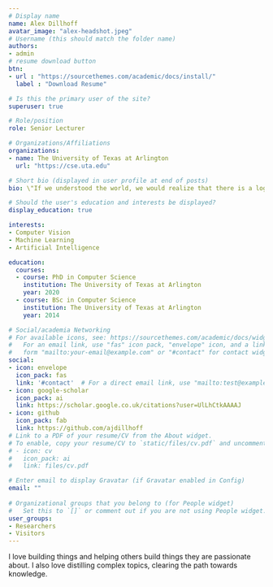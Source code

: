 ```yaml
---
# Display name
name: Alex Dillhoff
avatar_image: "alex-headshot.jpeg"
# Username (this should match the folder name)
authors:
- admin
# resume download button
btn:
- url : "https://sourcethemes.com/academic/docs/install/"
  label : "Download Resume"

# Is this the primary user of the site?
superuser: true

# Role/position
role: Senior Lecturer

# Organizations/Affiliations
organizations:
- name: The University of Texas at Arlington
  url: "https://cse.uta.edu"

# Short bio (displayed in user profile at end of posts)
bio: \"If we understood the world, we would realize that there is a logic of harmony underlying its manifold apparent dissonances.\" - Jean Sibelius

# Should the user's education and interests be displayed?
display_education: true

interests:
- Computer Vision
- Machine Learning
- Artificial Intelligence

education:
  courses:
  - course: PhD in Computer Science
    institution: The University of Texas at Arlington
    year: 2020
  - course: BSc in Computer Science
    institution: The University of Texas at Arlington
    year: 2014

# Social/academia Networking
# For available icons, see: https://sourcethemes.com/academic/docs/widgets/#icons
#   For an email link, use "fas" icon pack, "envelope" icon, and a link in the
#   form "mailto:your-email@example.com" or "#contact" for contact widget.
social:
- icon: envelope
  icon_pack: fas
  link: '#contact'  # For a direct email link, use "mailto:test@example.org".
- icon: google-scholar
  icon_pack: ai
  link: https://scholar.google.co.uk/citations?user=UlLhCtkAAAAJ
- icon: github
  icon_pack: fab
  link: https://github.com/ajdillhoff
# Link to a PDF of your resume/CV from the About widget.
# To enable, copy your resume/CV to `static/files/cv.pdf` and uncomment the lines below.  
# - icon: cv
#   icon_pack: ai
#   link: files/cv.pdf

# Enter email to display Gravatar (if Gravatar enabled in Config)
email: ""
  
# Organizational groups that you belong to (for People widget)
#   Set this to `[]` or comment out if you are not using People widget.  
user_groups:
- Researchers
- Visitors
---
```


I love building things and helping others build things they are passionate about. I also love distilling complex topics, clearing the path towards knowledge.
